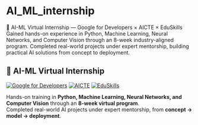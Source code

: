 # AI_ML_internship
🚀 AI-ML Virtual Internship — Google for Developers × AICTE × EduSkills
Gained hands-on experience in Python, Machine Learning, Neural Networks, and Computer Vision through an 8-week industry-aligned program. Completed real-world projects under expert mentorship, building practical AI solutions from concept to deployment.

## 🚀 AI-ML Virtual Internship  
[![Google for Developers](https://img.shields.io/badge/Google%20for%20Developers-AI%2FML-blue?logo=google&logoColor=white)](#)
[![AICTE](https://img.shields.io/badge/AICTE-Internship-yellow?logo=google&logoColor=white)](#)
[![EduSkills](https://img.shields.io/badge/EduSkills-Partner-green)](#)

Hands-on training in **Python, Machine Learning, Neural Networks, and Computer Vision** through an **8-week virtual program**.  
Completed real-world AI projects under expert mentorship, from **concept → model → deployment**.
